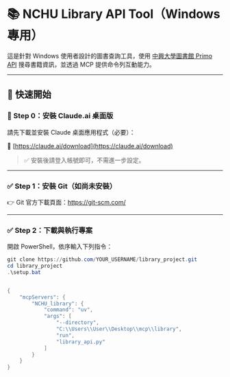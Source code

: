 # 📚 NCHU Library API Tool（Windows 專用）

這是針對 Windows 使用者設計的圖書查詢工具，使用 [中興大學圖書館 Primo API](https://nchu.primo.exlibrisgroup.com) 搜尋書籍資訊，並透過 MCP 提供命令列互動能力。

---

## 🚀 快速開始

### 🧰 Step 0：安裝 Claude.ai 桌面版

請先下載並安裝 Claude 桌面應用程式（必要）：

🔗 [https://claude.ai/download](https://claude.ai/download)

> ✅ 安裝後請登入帳號即可，不需進一步設定。

---

### ✅ Step 1：安裝 Git（如尚未安裝）

👉 Git 官方下載頁面：https://git-scm.com/

---

### ✅ Step 2：下載與執行專案

開啟 PowerShell，依序輸入下列指令：

```powershell
git clone https://github.com/YOUR_USERNAME/library_project.git
cd library_project
.\setup.bat


{
    "mcpServers": {
        "NCHU_library": {
            "command": "uv",
            "args": [
                "--directory",
                "C:\\Users\\User\\Desktop\\mcp\\library",
                "run",
                "library_api.py"
            ]
        }
    }
}
